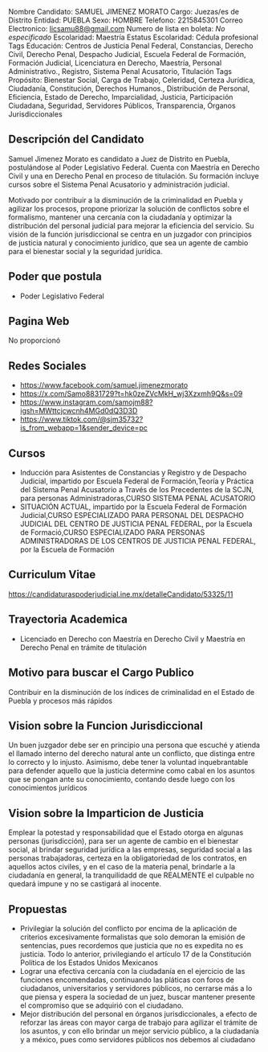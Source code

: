 Nombre Candidato: SAMUEL JIMENEZ MORATO
Cargo: Juezas/es de Distrito
Entidad: PUEBLA
Sexo: HOMBRE
Telefono: 2215845301
Correo Electronico: licsamu88@gmail.com
Numero de lista en boleta: *No especificado*
Escolaridad: Maestría
Estatus Escolaridad: Cédula profesional
Tags Educación: Centros de Justicia Penal Federal, Constancias, Derecho Civil, Derecho Penal, Despacho Judicial, Escuela Federal de Formación, Formación Judicial, Licenciatura en Derecho, Maestría, Personal Administrativo., Registro, Sistema Penal Acusatorio, Titulación
Tags Propósito: Bienestar Social, Carga de Trabajo, Celeridad, Certeza Jurídica, Ciudadanía, Constitución, Derechos Humanos., Distribución de Personal, Eficiencia, Estado de Derecho, Imparcialidad, Justicia, Participación Ciudadana, Seguridad, Servidores Públicos, Transparencia, Órganos Jurisdiccionales


## Descripción del Candidato 

Samuel Jimenez Morato es candidato a Juez de Distrito en Puebla, postulándose al Poder Legislativo Federal. Cuenta con Maestría en Derecho Civil y una en Derecho Penal en proceso de titulación. Su formación incluye cursos sobre el Sistema Penal Acusatorio y administración judicial.

Motivado por contribuir a la disminución de la criminalidad en Puebla y agilizar los procesos, propone priorizar la solución de conflictos sobre el formalismo, mantener una cercanía con la ciudadanía y optimizar la distribución del personal judicial para mejorar la eficiencia del servicio. Su visión de la función jurisdiccional se centra en un juzgador con principios de justicia natural y conocimiento jurídico, que sea un agente de cambio para el bienestar social y la seguridad jurídica.


## Poder que postula

- Poder Legislativo Federal


## Pagina Web

No proporcionó


## Redes Sociales

- https://www.facebook.com/samuel.jimenezmorato
- https://x.com/Samo8831729?t=hk0zeZVcMkH_wj3Xzxmh9Q&s=09
- https://www.instagram.com/samojm88?igsh=MWttcjcwcnh4MGd0dQ3D3D
- https://www.tiktok.com/@sjm35732?is_from_webapp=1&sender_device=pc


## Cursos

- Inducción para Asistentes de Constancias y Registro y de Despacho Judicial, impartido por Escuela Federal de Formación,Teoría y Práctica del Sistema Penal Acusatorio a Través de los Precedentes de la SCJN, para personas Administradoras,CURSO SISTEMA PENAL ACUSATORIO
- SITUACIÓN ACTUAL, impartido por la Escuela Federal de Formación Judicial,CURSO ESPECIALIZADO PARA PERSONAL DEL DESPACHO JUDICIAL DEL CENTRO DE JUSTICIA PENAL FEDERAL, por la Escuela de Formació,CURSO ESPECIALIZADO PARA PERSONAS ADMINISTRADORAS DE LOS CENTROS DE JUSTICIA PENAL FEDERAL, por la Escuela de Formación


## Curriculum Vitae

https://candidaturaspoderjudicial.ine.mx/detalleCandidato/53325/11


## Trayectoria Academica

- Licenciado en Derecho con Maestría en Derecho Civil y Maestría en Derecho Penal en trámite de titulación


## Motivo para buscar el Cargo Publico

Contribuir en la disminución de los índices de criminalidad en el Estado de Puebla y procesos más rápidos


## Vision sobre la Funcion Jurisdiccional

Un buen juzgador debe ser en principio una persona que escuché y atienda el llamado interno del derecho natural ante un conflicto, que distinga entre lo correcto y lo injusto. Asimismo, debe tener la voluntad inquebrantable para defender aquello que la justicia determine como cabal en los asuntos que se pongan ante su conocimiento, contando desde luego con los conocimientos jurídicos


## Vision sobre la Imparticion de Justicia

Emplear la potestad y responsabilidad que el Estado otorga en algunas personas (jurisdicción), para ser un agente de cambio en el bienestar social, al brindar seguridad jurídica a las empresas, seguridad social a las personas trabajadoras, certeza en la obligatoriedad de los contratos, en aquellos actos civiles, y en el caso de la materia penal, brindarle a la ciudadanía en general, la tranquilidadd de que REALMENTE el culpable no quedará impune y no se castigará al inocente.


## Propuestas

- Privilegiar la solución del conflicto por encima de la aplicación de criterios excesivamente formalistas que solo demoran la emisión de sentencias, pues recordemos que justicia que no es expedita no es justicia. Todo lo anterior, privilegiando el artículo 17 de la Constitución Política de los Estados Unidos Mexicanos
- Lograr una efectiva cercanía con la ciudadanía en el ejercicio de las funciones encomendadas, continuando las pláticas con foros de ciudadanos, universitarios y servidores públicos, no cerrarse más a lo que piensa y espera la sociedad de un juez, buscar mantener presente el compromiso que se adquirió con el ciudadano.
- Mejor distribución del personal en órganos jurisdiccionales, a efecto de reforzar las áreas con mayor carga de trabajo para agilizar el trámite de los asuntos, y con ello brindar un mejor servicio público, a la ciudadanía y a méxico, pues como servidores públicos nos debemos al ciudadano

